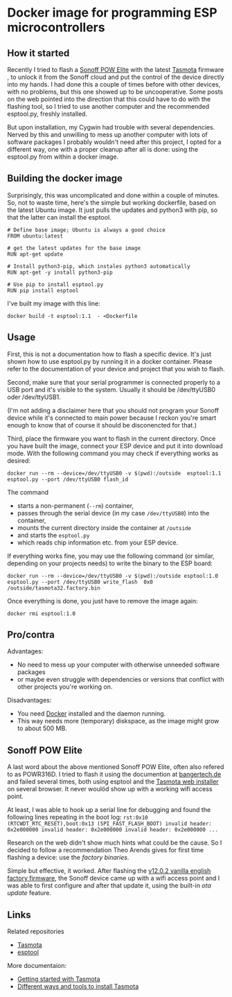 # Docker image for programming ESP microcontrollers

## How it started

Recently I tried to flash a [Sonoff POW Elite](https://sonoff.tech/product/diy-smart-switches/pow-elite)
with the latest [Tasmota](https://www.tasmota.info/) firmware
, to unlock it from the Sonoff cloud and put the control
of the device directly into my hands. I had done this a couple of times before with other devices,
with no problems, but this one showed up to be uncooperative.
Some posts on the web pointed into the direction that this could have to do with the flashing tool,
so I tried to use another computer and the recommended esptool.py, freshly installed.

But upon installation, my Cygwin had trouble with several dependencies. Nerved by this and unwilling to mess up another
computer with lots of software packages I probably wouldn't need after this project, I opted for a different way, one with a
proper cleanup after all is done: using the esptool.py from within a docker image.


## Building the docker image

Surprisingly, this was uncomplicated and done within a couple of minutes. So, not to waste time, here's the simple but working
dockerfile, based on the latest Ubuntu image. It just pulls the updates and python3 with pip, so that the latter can install
the esptool.

```
# Define base image; Ubuntu is always a good choice
FROM ubuntu:latest

# get the latest updates for the base image 
RUN apt-get update

# Install python3-pip, which instales python3 automatically
RUN apt-get -y install python3-pip

# Use pip to install esptool.py
RUN pip install esptool
```

I've built my image with this line:

`docker build -t esptool:1.1  - <Dockerfile`


## Usage
First, this is not a documentation how to flash a specific device. It's just shown how to use esptool.py by running
it in a docker container. Please refer to the documentation of your device and project that you wish to flash.

Second, make sure that your serial programmer is connected properly to a USB port and it's visible to the system.
Usually it should be /dev/ttyUSB0 oder /dev/ttyUSB1.

(I'm not adding a disclaimer here that you should not program your Sonoff device while it's connected to main power because I reckon you're smart enough to know that of course it should be disconencted for that.)

Third, place the firmware you want to flash in the current directory. Once you have built the image, connect your
ESP device and put it into download mode. With the following command you may check if everything works as desired:

`docker run --rm --device=/dev/ttyUSB0 -v $(pwd):/outside  esptool:1.1 esptool.py --port /dev/ttyUSB0 flash_id`

The command
* starts a non-permanent (`--rm`) container,
* passes through the serial device (in my case `/dev/ttyUSB0`) into the container,
* mounts the current directory inside the container at `/outside`
* and starts the `esptool.py`
* which reads chip information etc. from your ESP device.

If everything works fine, you may use the following command (or similar, depending on your projects needs) to write
the binary to the ESP board:

`docker run --rm --device=/dev/ttyUSB0 -v $(pwd):/outside esptool:1.0 esptool.py --port /dev/ttyUSB0 write_flash  0x0 /outside/tasmota32.factory.bin`

Once everything is done, you just have to remove the image again:

`docker rmi esptool:1.0`

## Pro/contra

Advantages:
* No need to mess up your computer with otherwise unneeded software packages
* or maybe even struggle with dependencies or versions that conflict with other projects you're working on.

Disadvantages:
* You need [Docker](https://www.docker.com/) installed and the daemon running.
* This way needs more (temporary) diskspace, as the image might grow to about 500 MB.

## Sonoff POW Elite
A last word about the above mentioned Sonoff POW Elite, often also refered to as POWR316D. I tried to
flash it using the documention at [bangertech.de](https://bangertech.de/sonoff-pow-elite/) and failed
several times, both using esptool and the [Tasmota web installer ](https://tasmota.github.io/install/)
on several browser. It never woulöd show up with a working wifi access point.

At least, I was able to hook up a serial line for debugging and found the following lines repeating in the boot log:
`
rst:0x10 (RTCWDT_RTC_RESET),boot:0x13 (SPI_FAST_FLASH_BOOT)
invalid header: 0x2e000000
invalid header: 0x2e000000
invalid header: 0x2e000000
...
`

Research on the web didn't show much hints what could be the cause. So I decided to follow a
recommendation Theo Arends gives for first time flashing a device: use the *factory binaries*.

Simple but effective, it worked. After flashing the
[v12.0.2 vanilla english factory firmware](https://ota.tasmota.com/tasmota32/release-12.0.2/tasmota32.factory.bin),
the Sonoff device came up with a wifi access point and I was able to first configure and after
that update it, using the built-in *ota update* feature.


## Links
Related repositories
* [Tasmota](https://tasmota.github.io/docs/)
* [esptool](https://github.com/espressif/esptool)

More documentaion:
* [Getting started with Tasmota](https://tasmota.github.io/docs/Getting-Started/)
* [Different ways and tools to install Tasmota](https://peyanski.com/how-to-install-tasmota-nowadays/)

